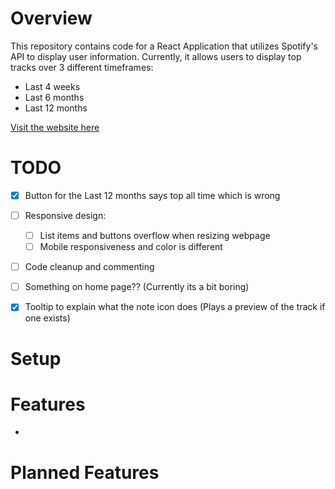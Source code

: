 # Overview
This repository contains code for a React Application that utilizes Spotify's API to display user information. Currently, it allows users to display top tracks over 3 different timeframes:
- Last 4 weeks
- Last 6 months
- Last 12 months

[Visit the website here](https://trackvoyage.netlify.app/)

# TODO
- [x] Button for the Last 12 months says top all time which is wrong
- [ ] Responsive design:
  - [ ] List items and buttons overflow when resizing webpage
  - [ ] Mobile responsiveness and color is different
- [ ] Code cleanup and commenting
- [ ] Something on home page?? (Currently its a bit boring)
- [x] Tooltip to explain what the note icon does (Plays a preview of the track if one exists)


# Setup


# Features
- 


# Planned Features




